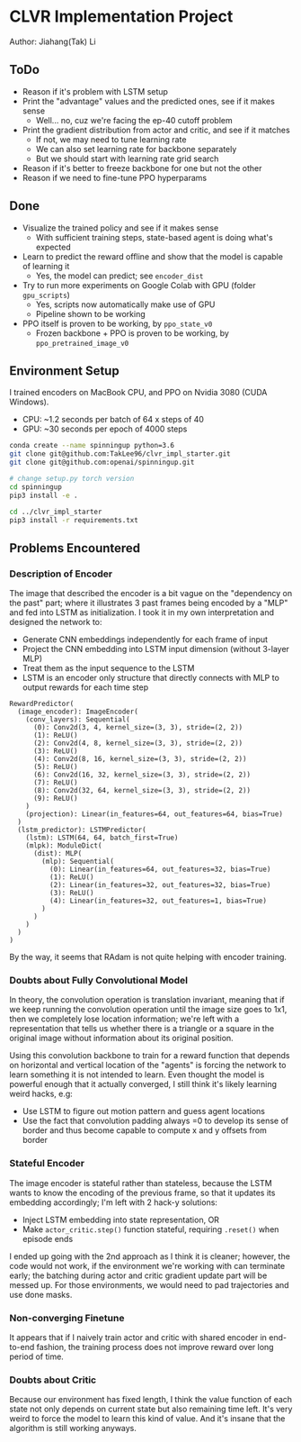 # CLVR Implementation Project

Author: Jiahang(Tak) Li

## ToDo

* Reason if it's problem with LSTM setup
* Print the "advantage" values and the predicted ones, see if it makes sense
  + Well... no, cuz we're facing the ep-40 cutoff problem
* Print the gradient distribution from actor and critic, and see if it matches
  + If not, we may need to tune learning rate
  + We can also set learning rate for backbone separately
  + But we should start with learning rate grid search
* Reason if it's better to freeze backbone for one but not the other
* Reason if we need to fine-tune PPO hyperparams

## Done
* Visualize the trained policy and see if it makes sense
  + With sufficient training steps, state-based agent is doing what's expected
* Learn to predict the reward offline and show that the model is capable of learning it
  + Yes, the model can predict; see `encoder_dist`
* Try to run more experiments on Google Colab with GPU (folder `gpu_scripts`)
  + Yes, scripts now automatically make use of GPU
  + Pipeline shown to be working
* PPO itself is proven to be working, by `ppo_state_v0`
  + Frozen backbone + PPO is proven to be working, by `ppo_pretrained_image_v0`


## Environment Setup

I trained encoders on MacBook CPU, and PPO on Nvidia 3080 (CUDA Windows).
* CPU: ~1.2 seconds per batch of 64 x steps of 40
* GPU: ~30 seconds per epoch of 4000 steps

```bash
conda create --name spinningup python=3.6
git clone git@github.com:TakLee96/clvr_impl_starter.git
git clone git@github.com:openai/spinningup.git

# change setup.py torch version
cd spinningup
pip3 install -e .

cd ../clvr_impl_starter
pip3 install -r requirements.txt
```


## Problems Encountered

### Description of Encoder

The image that described the encoder is a bit vague on the "dependency on the past"
part; where it illustrates 3 past frames being encoded by a "MLP" and fed into LSTM
as initialization. I took it in my own interpretation and designed the network to:

* Generate CNN embeddings independently for each frame of input
* Project the CNN embedding into LSTM input dimension (without 3-layer MLP)
* Treat them as the input sequence to the LSTM
* LSTM is an encoder only structure that directly connects with MLP to output
  rewards for each time step

```
RewardPredictor(
  (image_encoder): ImageEncoder(
    (conv_layers): Sequential(
      (0): Conv2d(3, 4, kernel_size=(3, 3), stride=(2, 2))
      (1): ReLU()
      (2): Conv2d(4, 8, kernel_size=(3, 3), stride=(2, 2))
      (3): ReLU()
      (4): Conv2d(8, 16, kernel_size=(3, 3), stride=(2, 2))
      (5): ReLU()
      (6): Conv2d(16, 32, kernel_size=(3, 3), stride=(2, 2))
      (7): ReLU()
      (8): Conv2d(32, 64, kernel_size=(3, 3), stride=(2, 2))
      (9): ReLU()
    )
    (projection): Linear(in_features=64, out_features=64, bias=True)
  )
  (lstm_predictor): LSTMPredictor(
    (lstm): LSTM(64, 64, batch_first=True)
    (mlpk): ModuleDict(
      (dist): MLP(
        (mlp): Sequential(
          (0): Linear(in_features=64, out_features=32, bias=True)
          (1): ReLU()
          (2): Linear(in_features=32, out_features=32, bias=True)
          (3): ReLU()
          (4): Linear(in_features=32, out_features=1, bias=True)
        )
      )
    )
  )
)
```

By the way, it seems that RAdam is not quite helping with encoder training.

### Doubts about Fully Convolutional Model

In theory, the convolution operation is translation invariant, meaning that if we
keep running the convolution operation until the image size goes to 1x1, then we
completely lose location information; we're left with a representation that tells
us whether there is a triangle or a square in the original image without information
about its original position.

Using this convolution backbone to train for a reward function that depends on
horizontal and vertical location of the "agents" is forcing the network to learn
something it is not intended to learn. Even thought the model is powerful enough
that it actually converged, I still think it's likely learning weird hacks, e.g:

* Use LSTM to figure out motion pattern and guess agent locations
* Use the fact that convolution padding always =0 to develop its sense of border
  and thus become capable to compute x and y offsets from border


### Stateful Encoder

The image encoder is stateful rather than stateless, because the LSTM wants to know
the encoding of the previous frame, so that it updates its embedding accordingly;
I'm left with 2 hack-y solutions:

* Inject LSTM embedding into state representation, OR
* Make `actor_critic.step()` function stateful, requiring `.reset()` when episode ends

I ended up going with the 2nd approach as I think it is cleaner; however, the code
would not work, if the environment we're working with can terminate early; the
batching during actor and critic gradient update part will be messed up. For those
environments, we would need to pad trajectories and use done masks.


### Non-converging Finetune

It appears that if I naively train actor and critic with shared encoder in end-to-end
fashion, the training process does not improve reward over long period of time.


### Doubts about Critic

Because our environment has fixed length, I think the value function of each state
not only depends on current state but also remaining time left. It's very weird to force
the model to learn this kind of value. And it's insane that the algorithm is still
working anyways.




